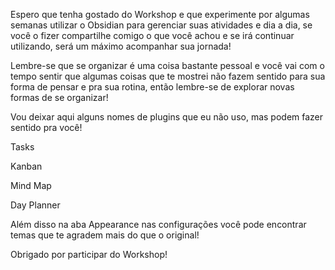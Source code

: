 
Espero que tenha gostado do Workshop e que experimente por algumas semanas utilizar o Obsidian para gerenciar suas atividades e dia a dia, se você o fizer compartilhe comigo o que você achou e se irá continuar utilizando, será um máximo acompanhar sua jornada!

Lembre-se que se organizar é uma coisa bastante pessoal e você vai com o tempo sentir que algumas coisas que te mostrei não fazem sentido para sua forma de pensar e pra sua rotina, então lembre-se de explorar novas formas de se organizar!

Vou deixar aqui alguns nomes de plugins que eu não uso, mas podem fazer sentido pra você!


Tasks

Kanban

Mind Map

Day Planner

Além disso na aba Appearance nas configurações você pode encontrar temas que te agradem mais do que o original!

Obrigado por participar do Workshop!
